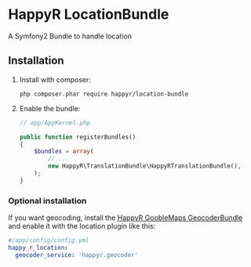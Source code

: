 HappyR LocationBundle
=====================

A Symfony2 Bundle to handle location




## Installation

1. Install with composer:

    ```
    php composer.phar require happyr/location-bundle
    ```

2. Enable the bundle:

    ```php
    // app/AppKernel.php

    public function registerBundles()
    {
        $bundles = array(
            // ...
            new HappyR\TranslationBundle\HappyRTranslationBundle(),
        );
    }
    ```

### Optional installation

If you want geocoding, install the
[HappyR GoobleMaps GeocoderBundle](https://github.com/HappyR/GoogleMapsGeocoderBundle) and enable it with the
location plugin like this:

```yaml
#/app/config/config.yml
happy_r_location:
  geocoder_service: 'happyr.geocoder'

```
